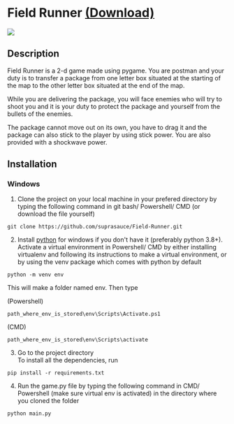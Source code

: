 # Field Runner [(Download)](https://sauce-fl.itch.io/field-runner)

![](https://github.com/suprasauce/field_runner/blob/main/gif.gif)

## Description

Field Runner is a 2-d game made using pygame. You are postman and your duty is to transfer a package from one letter box situated at the starting of the map to the other letter box situated at the end of the map.

While you are delivering the package, you will face enemies who will try to shoot you and it is your duty to protect the package and yourself from the bullets of the enemies.

The package cannot move out on its own, you have to drag it and the package can  also stick to the player by using stick power. You are also provided with a shockwave power.

## Installation

### Windows
1. Clone the project on your local machine in your prefered directory by typing the following command in git bash/ Powershell/ CMD (or download the file yourself)

```
git clone https://github.com/suprasauce/Field-Runner.git
```

2. Install [python](https://www.python.org/) for windows if you don't have it (preferably python 3.8+). Activate a virtual environment in Powershell/ CMD by either installing virtualenv and following its instructions to make a virtual environment, or by using the venv package which comes with python by default

```
python -m venv env
```
This will make a folder named env.
Then type 

(Powershell)
```
path_where_env_is_stored\env\Scripts\Activate.ps1
```
(CMD)
```
path_where_env_is_stored\env\Scripts\activate
```

3. Go to the project directory <br />
To install all the dependencies, run
```
pip install -r requirements.txt
```

4. Run the game.py file by typing the following command in CMD/ Powershell (make sure virtual env is activated) in the directory where you cloned the folder

```
python main.py
```




